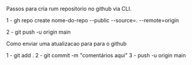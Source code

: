 Passos para cria rum repositorio no github via CLI.

1 - gh repo create nome-do-repo --public --source=. --remote=origin

2 - git push -u origin main




Como enviar uma atualizacao para para o github

1 - git add .
2 - git commit -m "comentários aqui"
3 - push -u origin main